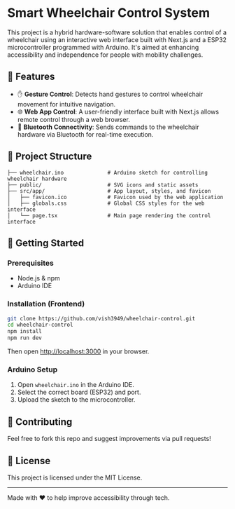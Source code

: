 # Smart Wheelchair Control System

This project is a hybrid hardware-software solution that enables control of a wheelchair using an interactive web interface built with Next.js and a ESP32 microcontroller programmed with Arduino. It's aimed at enhancing accessibility and independence for people with mobility challenges.

## 🧠 Features

- ✋ **Gesture Control**: Detects hand gestures to control wheelchair movement for intuitive navigation.
- 🌐 **Web App Control**: A user-friendly interface built with Next.js allows remote control through a web browser.
- 🔵 **Bluetooth Connectivity**: Sends commands to the wheelchair hardware via Bluetooth for real-time execution.

## 📁 Project Structure

```
├── wheelchair.ino              # Arduino sketch for controlling wheelchair hardware
├── public/                     # SVG icons and static assets
├── src/app/                    # App layout, styles, and favicon
│   ├── favicon.ico             # Favicon used by the web application
│   ├── globals.css             # Global CSS styles for the web interface
│   └── page.tsx                # Main page rendering the control interface
```

## 🚀 Getting Started

### Prerequisites

- Node.js & npm
- Arduino IDE

### Installation (Frontend)

```bash
git clone https://github.com/vish3949/wheelchair-control.git
cd wheelchair-control
npm install
npm run dev
```

Then open [http://localhost:3000](http://localhost:3000) in your browser.

### Arduino Setup

1. Open `wheelchair.ino` in the Arduino IDE.
2. Select the correct board (ESP32) and port.
3. Upload the sketch to the microcontroller.

## 🤝 Contributing

Feel free to fork this repo and suggest improvements via pull requests!

## 📜 License

This project is licensed under the MIT License.

---

Made with ❤️ to help improve accessibility through tech.
